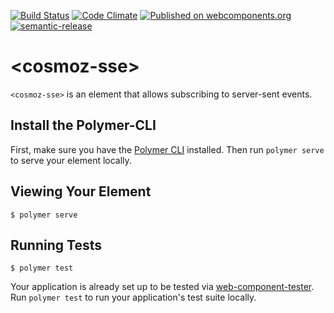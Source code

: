 [![Build Status](https://github.com/Neovici/cosmoz-sse/workflows/Github%20CI/badge.svg)](https://github.com/Neovici/cosmoz-sse/actions?workflow=Github+CI)
[![Code Climate](https://codeclimate.com/github/codeclimate/codeclimate/badges/gpa.svg)](https://codeclimate.com/github/Neovici/cosmoz-sse)
[![Published on webcomponents.org](https://img.shields.io/badge/webcomponents.org-published-blue.svg)](https://www.webcomponents.org/element/Neovici/cosmoz-sse)
[![semantic-release](https://img.shields.io/badge/%20%20%F0%9F%93%A6%F0%9F%9A%80-semantic--release-e10079.svg)](https://github.com/semantic-release/semantic-release)

# &lt;cosmoz-sse&gt;

`<cosmoz-sse>` is an element that allows subscribing to server-sent events.

## Install the Polymer-CLI

First, make sure you have the [Polymer CLI](https://www.npmjs.com/package/polymer-cli) installed. Then run `polymer serve` to serve your element locally.

## Viewing Your Element

```
$ polymer serve
```

## Running Tests

```
$ polymer test
```

Your application is already set up to be tested via [web-component-tester](https://github.com/Polymer/web-component-tester). Run `polymer test` to run your application's test suite locally.
